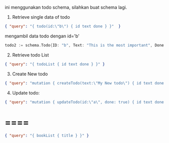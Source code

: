 ini menggunakan todo schema, silahkan buat schema lagi.

1. Retrieve single data of todo

```json
{ "query": "{ todo(id:\"b\") { id text done } }"  }
```
mengambil data todo dengan id='b'

```go
todo2 := schema.Todo{ID: "b", Text: "This is the most important", Done: false}
```

2. Retrieve todo List 
```json
{ "query": "{ todoList { id text done } }" }
```

3. Create New todo
```json
{ "query": "mutation { createTodo(text:\"My New todo\") { id text done } }" }
```

4. Update todo:
```json
{ "query": "mutation { updateTodo(id:\"a\", done: true) { id text done } }" }
```


# ==== 
```json
{ "query": "{ bookList { title } }" }
```
